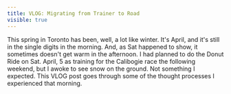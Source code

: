 ---title: VLOG: Migrating from Trainer to Roadvisible: true---<p style="text-align: left;">
  This spring in Toronto has been, well, a lot like winter. It's April, and it's still in the single digits in the morning. And, as Sat happened to show, it sometimes doesn't get warm in the afternoon. I had planned to do the Donut Ride on Sat. April, 5 as training for the Calibogie race the following weekend, but I awoke to see snow on the ground. Not something I expected. This VLOG post goes through some of the thought processes I experienced that morning.
</p>

<p style="text-align: left;">
  &nbsp;
</p>